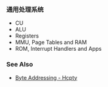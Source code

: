 ### 通用处理系统
- CU
- ALU
- Registers
- MMU, Page Tables and RAM
- ROM, Interrupt Handlers and Apps

### See Also
- [Byte Addressing - Hcpty](https://github.com/Hcpty/byte-addressing)
